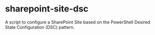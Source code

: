 # sharepoint-site-dsc
A script to configure a SharePoint Site based on the PowerShell Desired State Configuration (DSC) pattern.
